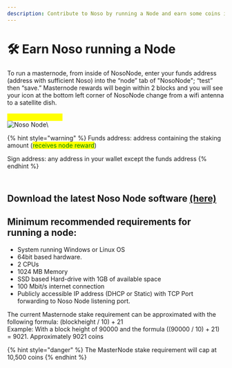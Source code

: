 ```yaml
---
description: Contribute to Noso by running a Node and earn some coins in process :)
---
```


# 🛠 Earn Noso running a Node

To run a masternode, from inside of NosoNode, enter your funds address (address with sufficient Noso) into the “node” tab of "NosoNode"; “test” then “save.” Masternode rewards will begin within 2 blocks and you will see your icon at the bottom left corner of NosoNode change from a wifi antenna to a satellite dish.\
\
<mark style="color:yellow;">**Masternodes (MN)**</mark>\
![Noso Node](https://nosocoin.com/docs/images/nosonode2.png)\


{% hint style="warning" %}
Funds address: address containing the staking amount (<mark style="color:green;">receives node reward</mark>)

Sign address: any address in your wallet except the funds address
{% endhint %}

\
Download the latest Noso Node software [(here)](https://github.com/Noso-Project/NosoNode/releases)
--------------------------------------------------------------------------------------------------

## **Minimum recommended requirements for running a node:**

* System running Windows or Linux OS
* 64bit based hardware.
* 2 CPUs
* 1024 MB Memory
* SSD based Hard-drive with 1GB of available space
* 100 Mbit/s internet connection
* Publicly accessible IP address (DHCP or Static) with TCP Port forwarding to Noso Node listening port.

The current Masternode stake requirement can be approximated with the following formula: (blockheight / 10) + 21\
Example: With a block height of 90000 and the formula ((90000 / 10) + 21) = 9021. Approximately 9021 coins

{% hint style="danger" %}
The MasterNode stake requirement will cap at 10,500 coins
{% endhint %}

